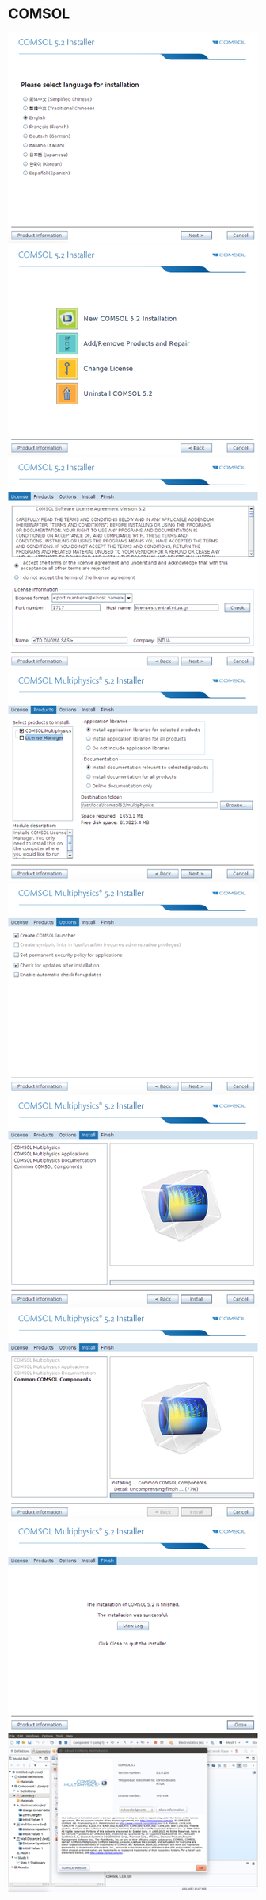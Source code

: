 COMSOL
======

![](img/comsol/1.png)
![](img/comsol/2.png)
![](img/comsol/3.png)
![](img/comsol/4.png)
![](img/comsol/5.png)
![](img/comsol/6.png)
![](img/comsol/7.png)
![](img/comsol/8.png)
![](img/comsol/9.png)
